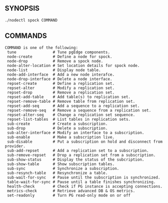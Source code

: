 ## SYNOPSIS
    ./nodectl spock COMMAND
 
## COMMANDS
    COMMAND is one of the following:
     tune                # Tune pgEdge components.
     node-create         # Define a node for spock.
     node-drop           # Remove a spock node.
     node-alter-location # Set location details for spock node.
     node-list           # Display node table.
     node-add-interface  # Add a new node interafce.
     node-drop-interface # Delete a node interface.
     repset-create       # Define a replication set.
     repset-alter        # Modify a replication set.
     repset-drop         # Remove a replication set.
     repset-add-table    # Add table(s) to replication set.
     repset-remove-table # Remove table from replication set.
     repset-add-seq      # Add a sequence to a replication set.
     repset-remove-seq   # Remove a sequence from a replication set.
     repset-alter-seq    # Change a replication set sequence.
     repset-list-tables  # List tables in replication sets.
     sub-create          # Create a subscription.
     sub-drop            # Delete a subscription.
     sub-alter-interface # Modify an interface to a subscription.
     sub-enable          # Make a subscription live.
     sub-disable         # Put a subscription on hold and disconnect from provider.
     sub-add-repset      # Add a replication set to a subscription.
     sub-remove-repset   # Drop a replication set from a subscription.
     sub-show-status     # Display the status of the subcription.
     sub-show-table      # Show subscription tables.
     sub-sync            # Synchronize a subscription.
     sub-resynch-table   # Resynchronize a table.
     sub-wait-for-sync   # Pause until the subscription is synchronized.
     table-wait-for-sync # Pause until a table finishes synchronizing.
     health-check        # Check if PG instance is accepting connections.
     metrics-check       # Retrieve advanced DB & OS metrics.
     set-readonly        # Turn PG read-only mode on or off
